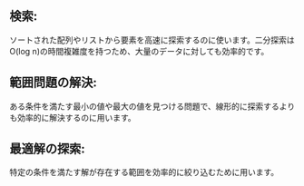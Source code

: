 ## 検索:

ソートされた配列やリストから要素を高速に探索するのに使います。二分探索は O(log n)の時間複雑度を持つため、大量のデータに対しても効率的です。

## 範囲問題の解決:

ある条件を満たす最小の値や最大の値を見つける問題で、線形的に探索するよりも効率的に解決するのに用います。

## 最適解の探索:

特定の条件を満たす解が存在する範囲を効率的に絞り込むために用います。
